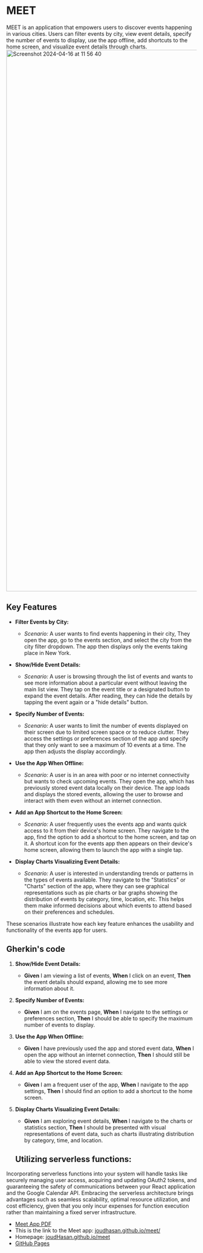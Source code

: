
# MEET

MEET is an application that empowers users to discover events happening in various cities. Users can filter events by city, view event details, specify the number of events to display, use the app offline, add shortcuts to the home screen, and visualize event details through charts.
<img width="1430" alt="Screenshot 2024-04-16 at 11 56 40" src="https://github.com/JoudHasan/portfolio-website/assets/129724393/86c2339a-1e6a-48de-9aec-061097f28ab0">

## Key Features

* **Filter Events by City:**
    - *Scenario:* A user wants to find events happening in their city, They open the app, go to the events section, and select the city from the city filter dropdown. The app then displays only the events taking place in New York.

* **Show/Hide Event Details:**
    - *Scenario:* A user is browsing through the list of events and wants to see more information about a particular event without leaving the main list view. They tap on the event title or a designated button to expand the event details. After reading, they can hide the details by tapping the event again or a "hide details" button.

* **Specify Number of Events:**
    - *Scenario:* A user wants to limit the number of events displayed on their screen due to limited screen space or to reduce clutter. They access the settings or preferences section of the app and specify that they only want to see a maximum of 10 events at a time. The app then adjusts the display accordingly.

* **Use the App When Offline:**
    - *Scenario:* A user is in an area with poor or no internet connectivity but wants to check upcoming events. They open the app, which has previously stored event data locally on their device. The app loads and displays the stored events, allowing the user to browse and interact with them even without an internet connection.

* **Add an App Shortcut to the Home Screen:**
    - *Scenario:* A user frequently uses the events app and wants quick access to it from their device's home screen. They navigate to the app, find the option to add a shortcut to the home screen, and tap on it. A shortcut icon for the events app then appears on their device's home screen, allowing them to launch the app with a single tap.

* **Display Charts Visualizing Event Details:**
    - *Scenario:* A user is interested in understanding trends or patterns in the types of events available. They navigate to the "Statistics" or "Charts" section of the app, where they can see graphical representations such as pie charts or bar graphs showing the distribution of events by category, time, location, etc. This helps them make informed decisions about which events to attend based on their preferences and schedules.

These scenarios illustrate how each key feature enhances the usability and functionality of the events app for users.


## Gherkin's code

1. **Show/Hide Event Details:**
   - **Given** I am viewing a list of events,
     **When** I click on an event,
     **Then** the event details should expand, allowing me to see more information about it.

2. **Specify Number of Events:**
   - **Given** I am on the events page,
     **When** I navigate to the settings or preferences section,
     **Then** I should be able to specify the maximum number of events to display.

3. **Use the App When Offline:**
   - **Given** I have previously used the app and stored event data,
     **When** I open the app without an internet connection,
     **Then** I should still be able to view the stored event data.

4. **Add an App Shortcut to the Home Screen:**
   - **Given** I am a frequent user of the app,
     **When** I navigate to the app settings,
     **Then** I should find an option to add a shortcut to the home screen.

5. **Display Charts Visualizing Event Details:**
   - **Given** I am exploring event details,
     **When** I navigate to the charts or statistics section,
     **Then** I should be presented with visual representations of event data, such as charts illustrating distribution by category, time, and location.



   ##  Utilizing serverless functions:

Incorporating serverless functions into your system will handle tasks like securely managing user access, acquiring and updating OAuth2 tokens, and guaranteeing the safety of communications between your React application and the Google Calendar API. Embracing the serverless architecture brings advantages such as seamless scalability, optimal resource utilization, and cost efficiency, given that you only incur expenses for function execution rather than maintaining a fixed server infrastructure.

- [Meet App PDF](https://github.com/JoudHasan/meet/files/14934976/Meet.App.pdf)
- This is the link to the Meet app: [joudhasan.github.io/meet/](https://joudhasan.github.io/meet/)
- Homepage: [joudHasan.github.io/meet](https://joudhasan.github.io/meet)
- [GitHub Pages](https://joudhasan.github.io/)


